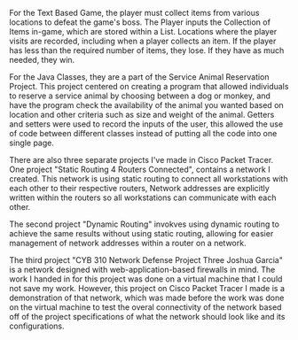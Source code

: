 For the Text Based Game, the player must collect items from various locations to defeat the game's boss. The Player inputs the Collection of Items in-game, which are stored within a List. Locations where the player visits are recorded, including when a player
collects an item. If the player has less than the required number of items, they lose. If they have as much needed, they win. 

For the Java Classes, they are a part of the Service Animal Reservation Project. This project centered on creating a program that allowed individuals to reserve a service animal by choosing between a dog or monkey, and have the
program check the availability of the animal you wanted based on location and other criteria such as size and weight of the animal. Getters and setters were used to record the inputs of the user, this allowed the use of code between different classes instead of putting all the code into
one single page.

There are also three separate projects I've made in Cisco Packet Tracer. One project "Static Routing 4 Routers Connected", contains a network I created. This network is using static routing to connect all workstations with each other to their respective routers, Network addresses are explicitly written within the routers so all workstations can communicate with each other. 

The second project "Dynamic Routing" invokves using dynamic routing to achieve the same results without using static routing, allowing for easier management of network addresses within a router on a network.

The third project "CYB 310 Network Defense Project Three Joshua Garcia" is a network designed with web-application-based firewalls in mind. The work I handed in for this project was done on a virtual machine that I could not save my work. However, this project on Cisco Packet Tracer I made is a demonstration of that network, which was made before the work was done on the virtual machine to test the overal connectivity of the network based off of the project specifications of what the network should look like and its configurations. 
